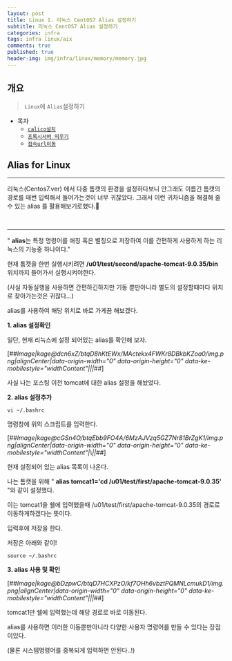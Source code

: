 ```yaml
---
layout: post
title: Linux 1. 리눅스 CentOS7 Alias 설정하기
subtitle: 리눅스 CentOS7 Alias 설정하기
categories: infra
tags: infra linux/aix
comments: true
published: true
header-img: img/infra/linux/memory/memory.jpg
---
```


## 개요
> `Linux`에 `Alias`설정하기
  
- 목차
	- [`calico설치`](#1-calico-설치--dashboard-설치)
	- [`프록시서버 띄우기`](#2-proxy-서버-띄우기)
	- [`접속url이동`](#3-접속-url-입력브라우저의-주소창에)
  
## Alias for Linux

---

리눅스(Centos7.ver) 에서 다중 톰캣의 환경을 설정하다보니 안그래도 이름긴 톰캣의 경로를 매번 입력해서 들어가는것이 너무 귀찮았다. 그래서 이런 귀차니즘을 해결해 줄 수 있는 alias 를 활용해보기로했다.🤨 

<br>


---

" **alias**는 특정 명령어를 애칭 혹은 별칭으로 저장하여 이를 간편하게 사용하게 하는 리눅스의 기능중 하나이다."

현재 톰캣을 한번 실행시키려면 **/u01/test/second/apache-tomcat-9.0.35/bin** 위치까지 들어가서 실행시켜야한다.

(사실 자동실행을 사용하면 간편하긴하지만 기동 뿐만아니라 별도의 설정할때마다 위치로 찾아가는것은 귀찮다...)

alias를 사용하여 해당 위치로 바로 가게끔 해보겠다.

**1\. alias 설정확인**

일단, 현재 리눅스에 설정 되어있는 alias를 확인해 보자.

[##_Image|kage@dcn6xZ/btqD8hKtEWx/MActekx4FWKr8DBkbKZoa0/img.png|alignCenter|data-origin-width="0" data-origin-height="0" data-ke-mobilestyle="widthContent"|||_##]

사실 나는 포스팅 이전 tomcat에 대한 alias 설정을 해놨었다.

**2\. alias 설정추가**

```
vi ~/.bashrc
```

명령창에 위의 스크립트를 입력한다.

[##_Image|kage@cGSn4O/btqEbb9FO4A/6MzAJVzq5GZ7Nr81BrZgK1/img.png|alignCenter|data-origin-width="0" data-origin-height="0" data-ke-mobilestyle="widthContent"|\\||_##]

현재 설정되어 있는 alias 목록이 나온다.

나는 톰캣을 위해 " **alias tomcat1='cd /u01/test/first/apache-tomcat-9.0.35'** "와 같이 설정했다.

이는 tomcat1을 쉘에 입력했을때 /u01/test/first/apache-tomcat-9.0.35의 경로로 이동하게하겠다는 뜻이다.

입력후에 저장을 한다.

저장은 아래와 같이!

```
source ~/.bashrc
```

**3\. alias 사용 및 확인**

[##_Image|kage@bDzpwC/btqD7HCXPzO/kf7OHh6vbztPQMNLcmukD1/img.png|alignCenter|data-origin-width="0" data-origin-height="0" data-ke-mobilestyle="widthContent"|||_##]

tomcat1만 쉘에 입력했는데 해당 경로로 바로 이동된다.

alias를 사용하면 이러한 이동뿐만아니라 다양한 사용자 명령어를 만들 수 있다는 장점이있다.

(물론 시스템명령어를 중복되게 입력하면 안된다..!)